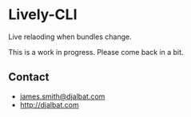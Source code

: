 # Lively-CLI

Live relaoding when bundles change.

This is a work in progress. Please come back in a bit.


## Contact

- james.smith@djalbat.com
- http://djalbat.com
